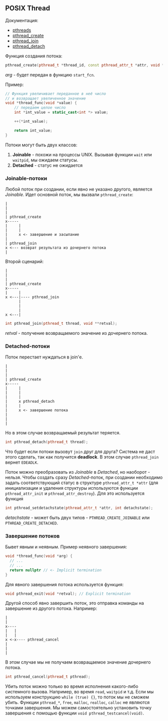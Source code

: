 ## POSIX Thread

Документация:

* [pthreads](http://man7.org/linux/man-pages/man7/pthreads.7.html)
* [pthread_create](http://man7.org/linux/man-pages/man3/pthread_create.3.html)
* [pthread_join](http://man7.org/linux/man-pages/man3/pthread_join.3.html)
* [pthread_detach](http://man7.org/linux/man-pages/man3/pthread_detach.3.html)


Функция создания потока:
```cpp
pthread_create(pthread_t *thread_id, const pthread_attr_t *attr, void *(*start_fcn)(void *), void *arg);
```
_arg_ - будет передан в функцию `start_fcn`.

Пример:
```cpp
// Функция увеличивает переданное в неё число
// и возвращает увеличенное значение
void *thread_func(void *value) {
    // передаем целое число
    int *int_value = static_cast<int *> value;

    ++(*int_value);

    return int_value;
}
```

Потоки могут быть двух классов:

1. **Joinable** - похожи на процессы UNIX. Вызывая функции `wait` или `waitpid`, мы ожидаем статусы.
2. **Detached** - статус не ожидается

### Joinable-потоки

Любой поток при создании, если явно не указано другого, является *Joinable*. Идет
основной поток, мы вызвали `pthread_create`:

```
|
|
|
| pthread_create
x-----
|     |
|     |
|     x <- завершение и засыпание
|
| pthread_join
x <--- возврат результата из дочернего потока
|
```

Второй сценарий:

```
|
|
|
| pthread_create
x-----
|     |
x <---|---- pthread_join
      |
      |
      |
x <---|
```

```cpp
int pthread_join(pthread_t thread, void **retval);
```

_retval_ - получение возвращаемого значение из дочернего потока.


### Detached-потоки

Поток перестает нуждаться в join'е.

```
|
|
|
| pthread_create
x-----
|     |
|     |
|     |
|     x pthread_detach
|     |
|     x <- завершение потока
|
|
|
```

Но в этом случае возвращаемый результат теряется.

```cpp
int pthread_detach(pthread_t thread);
```

Что будет если потоки вызовут `join` друг для друга? Система не даст этого сделать,
так как получится **deadlock**. В этом случае `pthread_join` вернет `EDEADLK`.

Поток можно преобразовать из *Joinable* в *Detached*, но наоборот - нельзя.
Чтобы создать сразу *Detached*-поток, при создании необходимо задать соответствующий статус в структуре
`pthread_attr_t *attr` (для инициализации и удаления структуры используются функции
`pthread_attr_init` и `pthread_attr_destroy`). Для это используется функция

```cpp
int pthread_setdetachstate(pthread_attr_t *attr, int detachstate);
```
_detachstate_ - может быть двух типов - `PTHREAD_CREATE_JOINABLE` или `PTHREAD_CREATE_DETACHED`.

### Завершение потоков

Бывет явным и неявным. Пример неявного завершения:

```cpp
void *thread_func(void *arg) {
  // ...
  // ...
  return nullptr // <- Implicit termination
}
```

Для явного завершения потока используется функция:

```cpp
void pthread_exit(void *retval); // Explicit termination
```

Другой способ явно завершить поток, это отправка команды на завершение из другого потока.
Например:

```
|
|
x----
|   |
|   |
x <-x---- pthread_cancel
|
|
|
```

В этом случае мы не получаем возвращаемое значение дочернего потока.

```cpp
int pthread_cancel(pthread_t pthread);
```

Убить поток можно только во время исполнения какого-либо системного вызова. Например, во время
`read`, `waitpid` и т.д. Если мы используем конструкцию `while (true) {}`, то поток мы не сможем убить.
Функции `pthread_*`, `free`, `malloc`, `realloc`, `calloc` не являются точками завершения.
Мы можем самостоятельно установить точку завершения с помощью функции `void pthread_testcancel(void)`.
